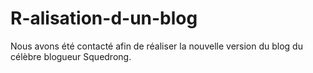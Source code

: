 # R-alisation-d-un-blog
Nous avons été contacté afin de réaliser la nouvelle version du blog du célèbre blogueur Squedrong.
